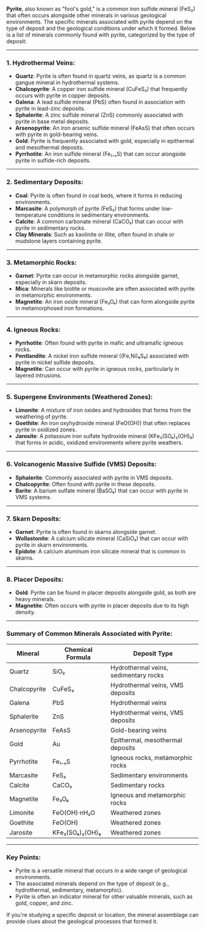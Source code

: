 **Pyrite**, also known as "fool's gold," is a common iron sulfide mineral (FeS₂) that often occurs alongside other minerals in various geological environments. The specific minerals associated with pyrite depend on the type of deposit and the geological conditions under which it formed. Below is a list of minerals commonly found with pyrite, categorized by the type of deposit:

---

### 1. **Hydrothermal Veins**:
   - **Quartz**: Pyrite is often found in quartz veins, as quartz is a common gangue mineral in hydrothermal systems.
   - **Chalcopyrite**: A copper iron sulfide mineral (CuFeS₂) that frequently occurs with pyrite in copper deposits.
   - **Galena**: A lead sulfide mineral (PbS) often found in association with pyrite in lead-zinc deposits.
   - **Sphalerite**: A zinc sulfide mineral (ZnS) commonly associated with pyrite in base metal deposits.
   - **Arsenopyrite**: An iron arsenic sulfide mineral (FeAsS) that often occurs with pyrite in gold-bearing veins.
   - **Gold**: Pyrite is frequently associated with gold, especially in epithermal and mesothermal deposits.
   - **Pyrrhotite**: An iron sulfide mineral (Fe₁₋ₓS) that can occur alongside pyrite in sulfide-rich deposits.

---

### 2. **Sedimentary Deposits**:
   - **Coal**: Pyrite is often found in coal beds, where it forms in reducing environments.
   - **Marcasite**: A polymorph of pyrite (FeS₂) that forms under low-temperature conditions in sedimentary environments.
   - **Calcite**: A common carbonate mineral (CaCO₃) that can occur with pyrite in sedimentary rocks.
   - **Clay Minerals**: Such as kaolinite or illite, often found in shale or mudstone layers containing pyrite.

---

### 3. **Metamorphic Rocks**:
   - **Garnet**: Pyrite can occur in metamorphic rocks alongside garnet, especially in skarn deposits.
   - **Mica**: Minerals like biotite or muscovite are often associated with pyrite in metamorphic environments.
   - **Magnetite**: An iron oxide mineral (Fe₃O₄) that can form alongside pyrite in metamorphosed iron formations.

---

### 4. **Igneous Rocks**:
   - **Pyrrhotite**: Often found with pyrite in mafic and ultramafic igneous rocks.
   - **Pentlandite**: A nickel iron sulfide mineral ((Fe,Ni)₉S₈) associated with pyrite in nickel sulfide deposits.
   - **Magnetite**: Can occur with pyrite in igneous rocks, particularly in layered intrusions.

---

### 5. **Supergene Environments** (Weathered Zones):
   - **Limonite**: A mixture of iron oxides and hydroxides that forms from the weathering of pyrite.
   - **Goethite**: An iron oxyhydroxide mineral (FeO(OH)) that often replaces pyrite in oxidized zones.
   - **Jarosite**: A potassium iron sulfate hydroxide mineral (KFe₃(SO₄)₂(OH)₆) that forms in acidic, oxidized environments where pyrite weathers.

---

### 6. **Volcanogenic Massive Sulfide (VMS) Deposits**:
   - **Sphalerite**: Commonly associated with pyrite in VMS deposits.
   - **Chalcopyrite**: Often found with pyrite in these deposits.
   - **Barite**: A barium sulfate mineral (BaSO₄) that can occur with pyrite in VMS systems.

---

### 7. **Skarn Deposits**:
   - **Garnet**: Pyrite is often found in skarns alongside garnet.
   - **Wollastonite**: A calcium silicate mineral (CaSiO₃) that can occur with pyrite in skarn environments.
   - **Epidote**: A calcium aluminum iron silicate mineral that is common in skarns.

---

### 8. **Placer Deposits**:
   - **Gold**: Pyrite can be found in placer deposits alongside gold, as both are heavy minerals.
   - **Magnetite**: Often occurs with pyrite in placer deposits due to its high density.

---

### Summary of Common Minerals Associated with Pyrite:
| **Mineral**       | **Chemical Formula** | **Deposit Type**                     |
|--------------------|----------------------|--------------------------------------|
| Quartz            | SiO₂                | Hydrothermal veins, sedimentary rocks |
| Chalcopyrite      | CuFeS₂              | Hydrothermal veins, VMS deposits     |
| Galena            | PbS                 | Hydrothermal veins                   |
| Sphalerite        | ZnS                 | Hydrothermal veins, VMS deposits     |
| Arsenopyrite      | FeAsS               | Gold-bearing veins                   |
| Gold              | Au                  | Epithermal, mesothermal deposits     |
| Pyrrhotite        | Fe₁₋ₓS              | Igneous rocks, metamorphic rocks     |
| Marcasite         | FeS₂                | Sedimentary environments             |
| Calcite           | CaCO₃               | Sedimentary rocks                    |
| Magnetite         | Fe₃O₄               | Igneous and metamorphic rocks        |
| Limonite          | FeO(OH)·nH₂O        | Weathered zones                      |
| Goethite          | FeO(OH)             | Weathered zones                      |
| Jarosite          | KFe₃(SO₄)₂(OH)₆     | Weathered zones                      |

---

### Key Points:
- Pyrite is a versatile mineral that occurs in a wide range of geological environments.
- The associated minerals depend on the type of deposit (e.g., hydrothermal, sedimentary, metamorphic).
- Pyrite is often an indicator mineral for other valuable minerals, such as gold, copper, and zinc.

If you're studying a specific deposit or location, the mineral assemblage can provide clues about the geological processes that formed it.